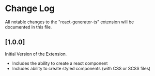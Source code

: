 # Change Log

All notable changes to the "react-generator-ts" extension will be documented in this file.

## [1.0.0]

Initial Version of the Extension.

- Includes the ability to create a react component
- Includes ability to create styled components (with CSS or SCSS files)

